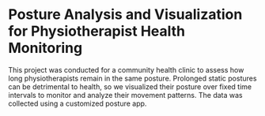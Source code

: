 # Posture Analysis and Visualization for Physiotherapist Health Monitoring
This project was conducted for a community health clinic to assess how long physiotherapists remain in the same posture. Prolonged static postures can be detrimental to health, so we visualized their posture over fixed time intervals to monitor and analyze their movement patterns. The data was collected using a customized posture app. 
